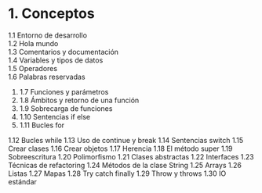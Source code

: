 # 1. Conceptos

1.1 Entorno de desarrollo  
1.2 Hola mundo  
1.3 Comentarios y documentación  
1.4 Variables y tipos de datos  
1.5 Operadores  
1.6 Palabras reservadas  

1. 1.7 Funciones y parámetros
1. 1.8 Ámbitos y retorno de una función
1. 1.9 Sobrecarga de funciones
1. 1.10 Sentencias if else
1. 1.11 Bucles for

1.12 Bucles while
1.13 Uso de continue y break
1.14 Sentencias switch
1.15 Crear clases
1.16 Crear objetos
1.17 Herencia
1.18 El método super
1.19 Sobreescritura
1.20 Polimorfismo
1.21 Clases abstractas
1.22 Interfaces
1.23 Técnicas de refactoring
1.24 Métodos de la clase String
1.25 Arrays
1.26 Listas
1.27 Mapas
1.28 Try catch finally
1.29 Throw y throws
1.30 IO estándar
